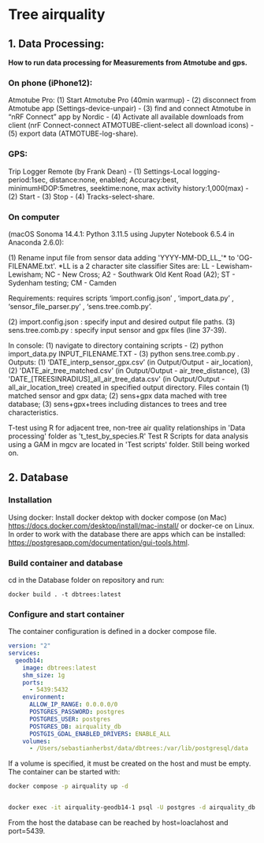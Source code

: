 # Tree airquality
## 1. Data Processing:
**How to run data processing for Measurements from Atmotube and gps.**

### On phone (iPhone12):
Atmotube Pro: (1) Start Atmotube Pro (40min warmup) - (2) disconnect from Atmotube app (Settings-device-unpair) - (3) find and connect Atmotube in “nRF Connect” app by Nordic - (4) Activate all available downloads from client (nrF Connect-connect ATMOTUBE-client-select all download icons) - (5) export data (ATMOTUBE-log-share).

### GPS: 
Trip Logger Remote (by Frank Dean) - (1) Settings-Local logging-period:1sec, distance:none, enabled; Accuracy:best, minimumHDOP:5metres, seektime:none, max activity history:1,000(max) - (2) Start - (3) Stop - (4) Tracks-select-share.


### On computer 
(macOS Sonoma 14.4.1: Python 3.11.5 using Jupyter Notebook 6.5.4 in Anaconda 2.6.0):

(1) Rename input file from sensor data adding 'YYYY-MM-DD_LL_'* to 'OG-FILENAME.txt'.
*LL is a 2 character site classifier
Sites are: LL - Lewisham-Lewisham; NC - New Cross; A2 - Southwark Old Kent Road (A2); ST - Sydenham testing; CM - Camden

Requirements: requires scripts ‘import.config.json’ , ‘import_data.py’ , ‘sensor_file_parser.py’ , ‘sens.tree.comb.py’.

(2) import.config.json : specify input and desired output file paths.
(3) sens.tree.comb.py : specify input sensor and gpx files (line 37-39).

In console: (1) navigate to directory containing scripts - (2) python import_data.py INPUT_FILENAME.TXT - (3) python sens.tree.comb.py
.
Outputs: (1) ‘DATE_interp_sensor_gpx.csv’ (in Output/Output - air_location), (2) 'DATE_air_tree_matched.csv' (in Output/Output - air_tree_distance), (3) 'DATE_[TREESINRADIUS]_all_air_tree_data.csv' (in Output/Output - all_air_location_tree)
created in specified output directory. Files contain (1) matched sensor and gpx data; (2) sens+gpx data mached with tree database; (3) sens+gpx+trees including distances to trees and tree characteristics.

T-test using R for adjacent tree, non-tree air quality relationships in 'Data processing' folder as 't_test_by_species.R'
Test R Scripts for data analysis using a GAM in mgcv are located in 'Test scripts' folder. Still being worked on.

## 2. Database

### Installation
Using docker: Install docker dektop with docker compose (on Mac) https://docs.docker.com/desktop/install/mac-install/ or docker-ce on Linux.
In order to work with the database there are apps which can be installed: https://postgresapp.com/documentation/gui-tools.html.

### Build container and database

cd in the Database folder on repository and run:
```
docker build . -t dbtrees:latest
````
### Configure and start container

The container configuration is defined in a docker compose file. 

````yaml
version: "2"
services:
  geodb14:
    image: dbtrees:latest
    shm_size: 1g
    ports:
      - 5439:5432
    environment:
      ALLOW_IP_RANGE: 0.0.0.0/0
      POSTGRES_PASSWORD: postgres
      POSTGRES_USER: postgres
      POSTGRES_DB: airquality_db
      POSTGIS_GDAL_ENABLED_DRIVERS: ENABLE_ALL
    volumes:
      - /Users/sebastianherbst/data/dbtrees:/var/lib/postgresql/data
````
If a volume is specified, it must be created on the host and must be empty.
The container can be started with:
```bash
docker compose -p airquality up -d


docker exec -it airquality-geodb14-1 psql -U postgres -d airquality_db

```
From the host the database can be reached by host=loaclahost and port=5439.



